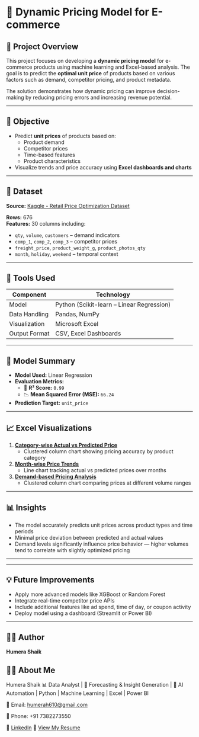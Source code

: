 # 🛒 Dynamic Pricing Model for E-commerce

## 📌 Project Overview

This project focuses on developing a **dynamic pricing model** for e-commerce products using machine learning and Excel-based analysis. The goal is to predict the **optimal unit price** of products based on various factors such as demand, competitor pricing, and product metadata.

The solution demonstrates how dynamic pricing can improve decision-making by reducing pricing errors and increasing revenue potential.

---

## 🧠 Objective

- Predict **unit prices** of products based on:
  - Product demand
  - Competitor prices
  - Time-based features
  - Product characteristics
- Visualize trends and price accuracy using **Excel dashboards and charts**

---

## 📂 Dataset

**Source:** [Kaggle - Retail Price Optimization Dataset](https://www.kaggle.com/datasets/suddharshan/retail-price-optimization)

**Rows:** 676  
**Features:** 30 columns including:
- `qty`, `volume`, `customers` – demand indicators  
- `comp_1`, `comp_2`, `comp_3` – competitor prices  
- `freight_price`, `product_weight_g`, `product_photos_qty`  
- `month`, `holiday`, `weekend` – temporal context

---

## 🔧 Tools Used

| Component       | Technology             |
|----------------|-------------------------|
| Model           | Python (Scikit-learn – Linear Regression) |
| Data Handling   | Pandas, NumPy           |
| Visualization   | Microsoft Excel         |
| Output Format   | CSV, Excel Dashboards   |

---

## 🧪 Model Summary

- **Model Used:** Linear Regression
- **Evaluation Metrics:**
  - 🔢 **R² Score:** `0.99`
  - 📉 **Mean Squared Error (MSE):** `66.24`
- **Prediction Target:** `unit_price`

---

## 📈 Excel Visualizations

1. [**Category-wise Actual vs Predicted Price**](Visuals/Category-wise.png)
   - Clustered column chart showing pricing accuracy by product category
2. [**Month-wise Price Trends**](Visuals/Month-wise.png)
   - Line chart tracking actual vs predicted prices over months
3. [**Demand-based Pricing Analysis**](Visuals/Demand-wise.png)
   - Clustered column chart comparing prices at different volume ranges

---

## 📊 Insights

- The model accurately predicts unit prices across product types and time periods
- Minimal price deviation between predicted and actual values
- Demand levels significantly influence price behavior — higher volumes tend to correlate with slightly optimized pricing

---



---

## 💡 Future Improvements

- Apply more advanced models like XGBoost or Random Forest
- Integrate real-time competitor price APIs
- Include additional features like ad spend, time of day, or coupon activity
- Deploy model using a dashboard (Streamlit or Power BI)

---

## 👩‍💻 Author

**Humera Shaik**  


## 👩‍💻 About Me
Humera Shaik
📊 Data Analyst | 🎯 Forecasting & Insight Generation | 🤖 AI Automation | Python | Machine Learning | Excel | Power BI  

📧 Email: [humerah610@gmail.com](mailto:humerah610@gmail.com)

📱 Phone: +91 7382273550

🔗 [LinkedIn](https://www.linkedin.com/in/humera-shaik-dataanalyst/)
📄 [View My Resume](HS%20DA%2045.pdf)
